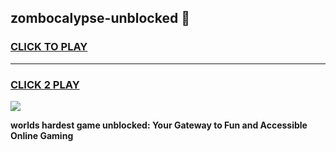 
## zombocalypse-unblocked 👋
<h3>
<a href="https://premium.freeplayer.one?title=zombocalypse-unblocked&ref=14F">CLICK TO PLAY</a></h3>
<hr>

<h3>
<a href="https://premium.freeplayer.one?title=zombocalypse-unblocked&ref=14F">CLICK 2 PLAY</a>
  
</h3>

<a href="https://premium.freeplayer.one?title=zombocalypse-unblocked&ref=12F/"><img src="https://clearcache.store/games.png"></a>


**worlds hardest game unblocked: Your Gateway to Fun and Accessible Online Gaming**
